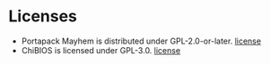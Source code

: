# Licenses

- Portapack Mayhem is distributed under GPL-2.0-or-later. [license](LICENSE.GPL-2.0-or-later)
- ChiBIOS is licensed under GPL-3.0. [license](/firmware/chibios/license.txt)
